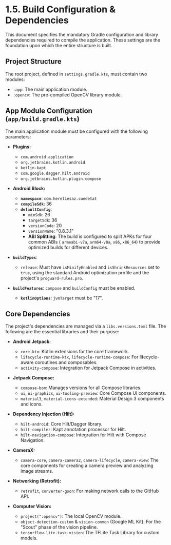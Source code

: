 # 1.5. Build Configuration & Dependencies

This document specifies the mandatory Gradle configuration and library dependencies required to
compile the application. These settings are the foundation upon which the entire structure is built.

## Project Structure

The root project, defined in `settings.gradle.kts`, must contain two modules:

- `:app`: The main application module.
- `:opencv`: The pre-compiled OpenCV library module.

## App Module Configuration (`app/build.gradle.kts`)

The main application module must be configured with the following parameters:

* **Plugins:**
    * `com.android.application`
    * `org.jetbrains.kotlin.android`
    * `kotlin-kapt`
    * `com.google.dagger.hilt.android`
    * `org.jetbrains.kotlin.plugin.compose`

* **Android Block:**
    * **`namespace`**: `com.hereliesaz.cuedetat`
    * **`compileSdk`**: 36
    * **`defaultConfig`**:
        * `minSdk`: 26
        * `targetSdk`: 36
        * `versionCode`: 20
        * `versionName`: "0.8.3.1"
      * **ABI Splitting**: The build is configured to split APKs for four common ABIs (
        `armeabi-v7a`, `arm64-v8a`, `x86`, `x86_64`) to provide optimized builds for different
        devices.
* **`buildTypes`**:
    * `release`: Must have `isMinifyEnabled` and `isShrinkResources` set to `true`, using the
      standard Android optimization profile and the project's `proguard-rules.pro`.
* **`buildFeatures`**: `compose` and `buildConfig` must be enabled.
    * **`kotlinOptions`**: `jvmTarget` must be "17".
## Core Dependencies

The project's dependencies are managed via a `libs.versions.toml` file. The following are the
essential libraries and their purpose:

* **Android Jetpack:**
    * `core-ktx`: Kotlin extensions for the core framework.
    * `lifecycle-runtime-ktx`, `lifecycle-runtime-compose`: For lifecycle-aware coroutines and
      composables.
    * `activity-compose`: Integration for Jetpack Compose in activities.

* **Jetpack Compose:**
    * `compose-bom`: Manages versions for all Compose libraries.
    * `ui`, `ui-graphics`, `ui-tooling-preview`: Core Compose UI components.
    * `material3`, `material-icons-extended`: Material Design 3 components and icons.
* **Dependency Injection (Hilt):**
    * `hilt-android`: Core Hilt/Dagger library.
    * `hilt-compiler`: Kapt annotation processor for Hilt.
    * `hilt-navigation-compose`: Integration for Hilt with Compose Navigation.

* **CameraX:**
    * `camera-core`, `camera-camera2`, `camera-lifecycle`, `camera-view`: The core components for
      creating a camera preview and analyzing image streams.
* **Networking (Retrofit):**
    * `retrofit`, `converter-gson`: For making network calls to the GitHub API.
* **Computer Vision:**
    * `project(":opencv")`: The local OpenCV module.
    * `object-detection-custom` & `vision-common` (Google ML Kit): For the "Scout" phase of the
      vision pipeline.
    * `tensorflow-lite-task-vision`: The TFLite Task Library for custom models.